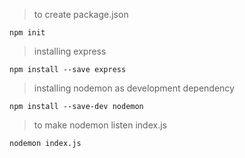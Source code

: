 > to create package.json

```
npm init
```

> installing express

```
npm install --save express
```

> installing nodemon as development dependency

```
npm install --save-dev nodemon
```

> to make nodemon listen index.js

```
nodemon index.js
```
